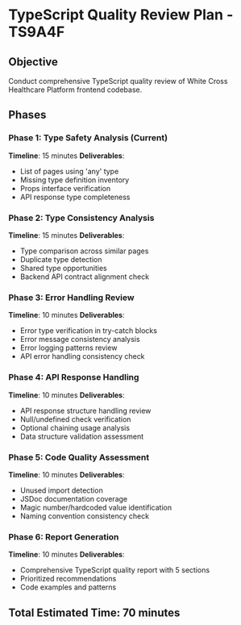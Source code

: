 # TypeScript Quality Review Plan - TS9A4F

## Objective
Conduct comprehensive TypeScript quality review of White Cross Healthcare Platform frontend codebase.

## Phases

### Phase 1: Type Safety Analysis (Current)
**Timeline**: 15 minutes
**Deliverables**:
- List of pages using 'any' type
- Missing type definition inventory
- Props interface verification
- API response type completeness

### Phase 2: Type Consistency Analysis
**Timeline**: 15 minutes
**Deliverables**:
- Type comparison across similar pages
- Duplicate type detection
- Shared type opportunities
- Backend API contract alignment check

### Phase 3: Error Handling Review
**Timeline**: 10 minutes
**Deliverables**:
- Error type verification in try-catch blocks
- Error message consistency analysis
- Error logging patterns review
- API error handling consistency check

### Phase 4: API Response Handling
**Timeline**: 10 minutes
**Deliverables**:
- API response structure handling review
- Null/undefined check verification
- Optional chaining usage analysis
- Data structure validation assessment

### Phase 5: Code Quality Assessment
**Timeline**: 10 minutes
**Deliverables**:
- Unused import detection
- JSDoc documentation coverage
- Magic number/hardcoded value identification
- Naming convention consistency check

### Phase 6: Report Generation
**Timeline**: 10 minutes
**Deliverables**:
- Comprehensive TypeScript quality report with 5 sections
- Prioritized recommendations
- Code examples and patterns

## Total Estimated Time: 70 minutes
